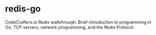 # redis-go

CodeCrafters.io Redis walkthrough. Brief introduction to programming in Go, TCP servers, network programming, and the Redis Protocol.
